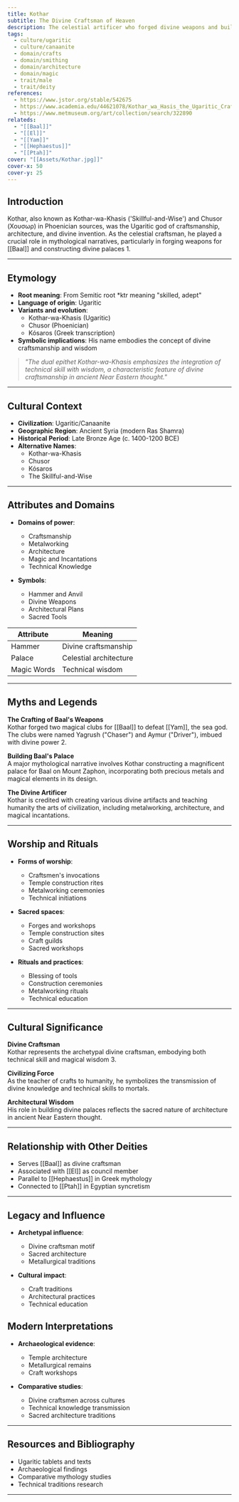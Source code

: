```yaml
---
title: Kothar
subtitle: The Divine Craftsman of Heaven
description: The celestial artificer who forged divine weapons and built palaces for the gods in Ugaritic mythology
tags:
  - culture/ugaritic
  - culture/canaanite
  - domain/crafts
  - domain/smithing
  - domain/architecture
  - domain/magic
  - trait/male
  - trait/deity
references:
  - https://www.jstor.org/stable/542675
  - https://www.academia.edu/44621078/Kothar_wa_Hasis_the_Ugaritic_Craftsman_God
  - https://www.metmuseum.org/art/collection/search/322890
relateds:
  - "[[Baal]]"
  - "[[El]]"
  - "[[Yam]]"
  - "[[Hephaestus]]"
  - "[[Ptah]]"
cover: "[[Assets/Kothar.jpg]]"
cover-x: 50
cover-y: 25
---
```

##  Introduction
Kothar, also known as Kothar-wa-Khasis ('Skillful-and-Wise') and Chusor (Χουσωρ) in Phoenician sources, was the Ugaritic god of craftsmanship, architecture, and divine invention. As the celestial craftsman, he played a crucial role in mythological narratives, particularly in forging weapons for [[Baal]] and constructing divine palaces <mcreference link="https://www.jstor.org/stable/542675" index="1">1</mcreference>.

---

## Etymology

- **Root meaning**: From Semitic root *ktr meaning "skilled, adept"
- **Language of origin**: Ugaritic
- **Variants and evolution**: 
  - Kothar-wa-Khasis (Ugaritic)
  - Chusor (Phoenician)
  - Kósaros (Greek transcription)
- **Symbolic implications**: His name embodies the concept of divine craftsmanship and wisdom

> _"The dual epithet Kothar-wa-Khasis emphasizes the integration of technical skill with wisdom, a characteristic feature of divine craftsmanship in ancient Near Eastern thought."_

---

##  Cultural Context

- **Civilization**: Ugaritic/Canaanite
- **Geographic Region**: Ancient Syria (modern Ras Shamra)
- **Historical Period**: Late Bronze Age (c. 1400-1200 BCE)
- **Alternative Names**:
  - Kothar-wa-Khasis
  - Chusor
  - Kósaros
  - The Skillful-and-Wise

---

## Attributes and Domains

- **Domains of power**: 
  - Craftsmanship
  - Metalworking
  - Architecture
  - Magic and Incantations
  - Technical Knowledge

- **Symbols**: 
  - Hammer and Anvil
  - Divine Weapons
  - Architectural Plans
  - Sacred Tools

| Attribute | Meaning |
|-----------|----------|
| Hammer | Divine craftsmanship |
| Palace | Celestial architecture |
| Magic Words | Technical wisdom |

---

## Myths and Legends

**The Crafting of Baal's Weapons**  
Kothar forged two magical clubs for [[Baal]] to defeat [[Yam]], the sea god. The clubs were named Yagrush ("Chaser") and Aymur ("Driver"), imbued with divine power <mcreference link="https://www.academia.edu/44621078/Kothar_wa_Hasis_the_Ugaritic_Craftsman_God" index="2">2</mcreference>.

**Building Baal's Palace**  
A major mythological narrative involves Kothar constructing a magnificent palace for Baal on Mount Zaphon, incorporating both precious metals and magical elements in its design.

**The Divine Artificer**  
Kothar is credited with creating various divine artifacts and teaching humanity the arts of civilization, including metalworking, architecture, and magical incantations.

---

## Worship and Rituals

- **Forms of worship**:
  - Craftsmen's invocations
  - Temple construction rites
  - Metalworking ceremonies
  - Technical initiations

- **Sacred spaces**:
  - Forges and workshops
  - Temple construction sites
  - Craft guilds
  - Sacred workshops

- **Rituals and practices**:
  - Blessing of tools
  - Construction ceremonies
  - Metalworking rituals
  - Technical education

---

## Cultural Significance

**Divine Craftsman**  
Kothar represents the archetypal divine craftsman, embodying both technical skill and magical wisdom <mcreference link="https://www.metmuseum.org/art/collection/search/322890" index="3">3</mcreference>.

**Civilizing Force**  
As the teacher of crafts to humanity, he symbolizes the transmission of divine knowledge and technical skills to mortals.

**Architectural Wisdom**  
His role in building divine palaces reflects the sacred nature of architecture in ancient Near Eastern thought.

---

## Relationship with Other Deities

- Serves [[Baal]] as divine craftsman
- Associated with [[El]] as council member
- Parallel to [[Hephaestus]] in Greek mythology
- Connected to [[Ptah]] in Egyptian syncretism

---

## Legacy and Influence

- **Archetypal influence**:
  - Divine craftsman motif
  - Sacred architecture
  - Metallurgical traditions

- **Cultural impact**:
  - Craft traditions
  - Architectural practices
  - Technical education

## Modern Interpretations

- **Archaeological evidence**:
  - Temple architecture
  - Metallurgical remains
  - Craft workshops

- **Comparative studies**:
  - Divine craftsmen across cultures
  - Technical knowledge transmission
  - Sacred architecture traditions

---

## Resources and Bibliography

- Ugaritic tablets and texts
- Archaeological findings
- Comparative mythology studies
- Technical traditions research

---